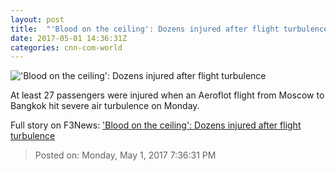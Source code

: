 ```yaml
---
layout: post
title:  "'Blood on the ceiling': Dozens injured after flight turbulence"
date: 2017-05-01 14:36:31Z
categories: cnn-com-world
---
```


!['Blood on the ceiling': Dozens injured after flight turbulence](http://i2.cdn.cnn.com/cnnnext/dam/assets/170501123747-01-severe-turbulence-aeroflot-super-tease.jpg)

At least 27 passengers were injured when an Aeroflot flight from Moscow to Bangkok hit severe air turbulence on Monday.


Full story on F3News: ['Blood on the ceiling': Dozens injured after flight turbulence](http://www.f3nws.com/n/PSRFkC)

> Posted on: Monday, May 1, 2017 7:36:31 PM
